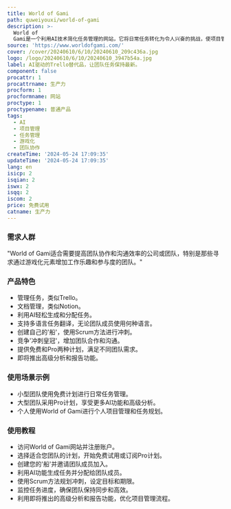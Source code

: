 ```yaml
---
title: World of Gami
path: quweiyouxi/world-of-gami
description: >-
  World of
  Gami是一个利用AI技术简化任务管理的网站，它将日常任务转化为令人兴奋的挑战，使项目管理不仅是必需的，而且是团队工作流程中令人愉悦和有益的一部分。通过将传统任务列表或看板转变为生动和竞争性的游戏，每个用户可以创建自己的'船'，使用Scrum方法进行冲刺，并竞争'冲刺皇冠'，这不仅使项目管理更加有趣，而且培养了团队精神和成就感。
source: 'https://www.worldofgami.com/'
cover: /cover/20240610/6/10/20240610_209c436a.jpg
logo: /logo/20240610/6/10/20240610_3947b54a.jpg
label: AI驱动的Trello替代品，让团队任务保持最新。
component: false
procattr: 1
procattrname: 生产力
procform: 1
procformname: 网站
proctype: 1
proctypename: 普通产品
tags:
  - AI
  - 项目管理
  - 任务管理
  - 游戏化
  - 团队协作
createTime: '2024-05-24 17:09:35'
updateTime: '2024-05-24 17:09:35'
lang: en
isicp: 2
isqian: 2
iswx: 2
isqq: 2
iscom: 2
price: 免费试用
catname: 生产力
---
```




### 需求人群
"World of Gami适合需要提高团队协作和沟通效率的公司或团队，特别是那些寻求通过游戏化元素增加工作乐趣和参与度的团队。"

### 产品特色
* 管理任务，类似Trello。
* 文档管理，类似Notion。
* 利用AI轻松生成和分配任务。
* 支持多语言任务翻译，无论团队成员使用何种语言。
* 创建自己的'船'，使用Scrum方法进行冲刺。
* 竞争'冲刺皇冠'，增加团队合作和沟通。
* 提供免费和Pro两种计划，满足不同团队需求。
* 即将推出高级分析和报告功能。

### 使用场景示例
* 小型团队使用免费计划进行日常任务管理。
* 大型团队采用Pro计划，享受更多AI功能和高级分析。
* 个人使用World of Gami进行个人项目管理和任务规划。

### 使用教程
* 访问World of Gami网站并注册账户。
* 选择适合您团队的计划，开始免费试用或订阅Pro计划。
* 创建您的'船'并邀请团队成员加入。
* 利用AI功能生成任务并分配给团队成员。
* 使用Scrum方法规划冲刺，设定目标和期限。
* 监控任务进度，确保团队保持同步和高效。
* 利用即将推出的高级分析和报告功能，优化项目管理流程。

  
